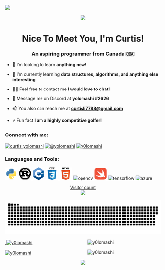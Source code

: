 <img src="https://github.com/y0lomashi/y0lomashi/blob/main/github%20banner.gif" height="50%"/>

<p align="center">
  <img src="https://capsule-render.vercel.app/api?type=waving&c&color=0:0BA8FF,100:C687FF&text=Hello!&fontColor=C0C0C0&animation=fadeIn&height=100&width=1000&section=header"/>
</p>
<h1 align="center">Nice To Meet You,  I'm Curtis!</h1>
<h3 align="center">An aspiring programmer from Canada 🇨🇦</h3>

- 🤝 I’m looking to learn **anything new!**

- 🌱 I’m currently learning **data structures, algorithms, and anything else interesting**

- 👨‍💻 Feel free to contact me **I would love to chat!**

- 💬 Message me on Discord at **yolomashi #2626**

- 📫 You also can reach me at **curtisli7788@gmail.com**

- ⚡ Fun fact **I am a highly competitive golfer!**

<h3 align="left">Connect with me:</h3>
<p align="left">
<a href="https://instagram.com/curtis_yolomashi" target="blank"><img align="center" src="https://raw.githubusercontent.com/rahuldkjain/github-profile-readme-generator/master/src/images/icons/Social/instagram.svg" alt="curtis_yolomashi" height="30" width="40" /></a>
<a href="https://www.youtube.com/c/@yolomashi" target="blank"><img align="center" src="https://raw.githubusercontent.com/rahuldkjain/github-profile-readme-generator/master/src/images/icons/Social/youtube.svg" alt="@yolomashi" height="30" width="40" /></a>
<a href="https://www.leetcode.com/y0lomashi" target="blank"><img align="center" src="https://raw.githubusercontent.com/rahuldkjain/github-profile-readme-generator/master/src/images/icons/Social/leet-code.svg" alt="y0lomashi" height="30" width="40" /></a>
</p>

<h3 align="left">Languages and Tools:</h3>
<p align="left"> <img src="https://raw.githubusercontent.com/devicons/devicon/master/icons/python/python-original.svg" alt="python" width="40" height="40"/> </a> <a href="https://www.rust-lang.org" target="_blank" rel="noreferrer"> <img src="https://raw.githubusercontent.com/devicons/devicon/master/icons/rust/rust-plain.svg" alt="rust" width="40" height="40"/> </a><img src="https://raw.githubusercontent.com/devicons/devicon/master/icons/cplusplus/cplusplus-original.svg" alt="cplusplus" width="40" height="40"/> </a> <a href="https://www.w3schools.com/css/" target="_blank" rel="noreferrer"> <img src="https://raw.githubusercontent.com/devicons/devicon/master/icons/css3/css3-original-wordmark.svg" alt="css3" width="40" height="40"/>  <a href="https://www.w3.org/html/" target="_blank" rel="noreferrer"> <img src="https://raw.githubusercontent.com/devicons/devicon/master/icons/html5/html5-original-wordmark.svg" alt="html5" width="40" height="40"/> </a> <a href="https://opencv.org/" target="_blank" rel="noreferrer"> <img src="https://www.vectorlogo.zone/logos/opencv/opencv-icon.svg" alt="opencv" width="40" height="40"/> </a> <a href="https://www.python.org" target="_blank" rel="noreferrer">  <a href="https://developer.apple.com/swift/" target="_blank" rel="noreferrer"> <img src="https://raw.githubusercontent.com/devicons/devicon/master/icons/swift/swift-original.svg" alt="swift" width="40" height="40"/> </a> <a href="https://www.tensorflow.org" target="_blank" rel="noreferrer"> <img src="https://www.vectorlogo.zone/logos/tensorflow/tensorflow-icon.svg" alt="tensorflow" width="40" height="40"/> </a> <a href="https://azure.microsoft.com/en-in/" target="_blank" rel="noreferrer"> <img src="https://www.vectorlogo.zone/logos/microsoft_azure/microsoft_azure-icon.svg" alt="azure" width="40" height="40"/> </a> <a href="https://www.w3schools.com/cpp/" target="_blank" rel="noreferrer"> </p>

<p align="center"> 
  Visitor count<br>
  <img src="https://profile-counter.glitch.me/y0lomashi/count.svg" />
</p>

<p align="center"> 
  <img src="https://github.com/y0lomashi/y0lomashi/blob/output/github-contribution-grid-snake.svg">
</p>


  
  
<p><img align="right" src="https://github-readme-streak-stats.herokuapp.com/?user=y0lomashi&theme=dark" width="47%" height="47%" alt="y0lomashi" /></p>

<p>&nbsp;<img align="center" src="https://github-readme-stats-sigma-five.vercel.app/api?username=y0lomashi&show_icons=true&theme=dark&locale=en" width="47%" height="47%" alt="y0lomashi" /></p>

<p><img align="right" src="https://github-readme-stats-sigma-five.vercel.app/api/top-langs?username=y0lomashi&show_icons=true&theme=dark&locale=en" width="47%" height="47%" alt="y0lomashi" /></p>
  
<p><img align="center" src="https://leetcode-stats-six.vercel.app/?username=y0lomashi&theme=dark" width="47%" height="47%" alt="y0lomashi" /></p>
  


  
  
  
  
  
<p align="center">
  <img src="https://capsule-render.vercel.app/api?type=waving&color=0:0BA8FF,100:C687FF&height=100&section=footer"/>
</p>





